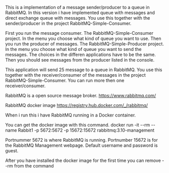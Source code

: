 ﻿This is a implementation of a message sender/producer to a queue in RabbitMQ.
In this version i have implemented queue with messages and direct exchange queue with messages.
You use this together with the sender/producer in the project RabbitMQ-Simple-Consumer.

First you run the message consumer. The RabbitMQ-Simple-Consumer project. In the menu you choose what kind of queue you want to use.
Then you run the producer of messages. The RabbitMQ-Simple-Producer project. In the menu you choose what kind of queue you want to send the messages. 
The choices in the differen applications have to be the same. Then you should see messages from the producer listed in the console.

This application will send 25 message to a queue in RabbitMQ.
You use this together with the receiver/consumer of the messages in  the project RabbitMQ-Simple-Consumer.
You can run more then one receiver/consumer.


RabbitMQ is a open source message broker. https://www.rabbitmq.com/

RabbitMQ docker image https://registry.hub.docker.com/_/rabbitmq/


When i run this i have RabbitMQ running in a Docker container.

You can get the docker image with this command.
docker run -it --rm --name Rabbit1 -p 5672:5672 -p 15672:15672 rabbitmq:3.10-management

Portnummer 5672 is where RabbitMQ is running.
Portnumber 15672 is for the RabbitMQ Management webpage.
Default username and password is guest.

After you have installed the docker image for the first time you can remove --rm from the command